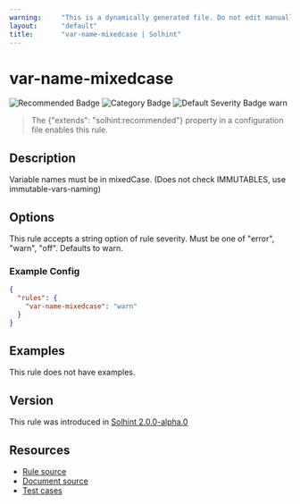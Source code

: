 ```yaml
---
warning:     "This is a dynamically generated file. Do not edit manually."
layout:      "default"
title:       "var-name-mixedcase | Solhint"
---
```


# var-name-mixedcase
![Recommended Badge](https://img.shields.io/badge/-Recommended-brightgreen)
![Category Badge](https://img.shields.io/badge/-Style%20Guide%20Rules-informational)
![Default Severity Badge warn](https://img.shields.io/badge/Default%20Severity-warn-yellow)
> The {"extends": "solhint:recommended"} property in a configuration file enables this rule.


## Description
Variable names must be in mixedCase. (Does not check IMMUTABLES, use immutable-vars-naming)

## Options
This rule accepts a string option of rule severity. Must be one of "error", "warn", "off". Defaults to warn.

### Example Config
```json
{
  "rules": {
    "var-name-mixedcase": "warn"
  }
}
```


## Examples
This rule does not have examples.

## Version
This rule was introduced in [Solhint 2.0.0-alpha.0](https://github.com/protofire/solhint/blob/v2.0.0-alpha.0)

## Resources
- [Rule source](https://github.com/protofire/solhint/blob/master/lib/rules/naming/var-name-mixedcase.js)
- [Document source](https://github.com/protofire/solhint/blob/master/docs/rules/naming/var-name-mixedcase.md)
- [Test cases](https://github.com/protofire/solhint/blob/master/test/rules/naming/var-name-mixedcase.js)
